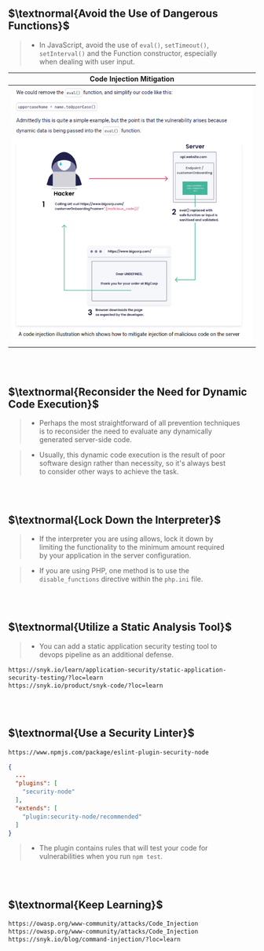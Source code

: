 ## $\textnormal{Avoid the Use of Dangerous Functions}$

> - In JavaScript, avoid the use of `eval()`, `setTimeout()`, <br />
    `setInterval()` and the Function constructor, especially <br />
    when dealing with user input.

| Code Injection Mitigation |
| ------------------------- |
| ![code-mitigation](./images/04-code-injection-mitigation-illustration.png) |

<br />
<br />



## $\textnormal{Reconsider the Need for Dynamic Code Execution}$

> - Perhaps the most straightforward of all prevention techniques <br />
    is to reconsider the need to evaluate any dynamically <br />
    generated server-side code.

> - Usually, this dynamic code execution is the result of poor <br />
    software design rather than necessity, so it's always best <br />
    to consider other ways to achieve the task.

<br />
<br />



## $\textnormal{Lock Down the Interpreter}$

> - If the interpreter you are using allows, lock it down by <br />
    limiting the functionality to the minimum amount required <br />
    by your application in the server configuration.

> - If you are using PHP, one method is to use the <br />
    `disable_functions` directive within the `php.ini` file.

<br />
<br />



## $\textnormal{Utilize a Static Analysis Tool}$

> - You can add a static application security testing tool to <br />
    devops pipeline as an additional defense.

```plaintext
https://snyk.io/learn/application-security/static-application-security-testing/?loc=learn
https://snyk.io/product/snyk-code/?loc=learn
```

<br />
<br />



## $\textnormal{Use a Security Linter}$

```plaintext
https://www.npmjs.com/package/eslint-plugin-security-node
```

```json
{
  ...
  "plugins": [
    "security-node"
  ],
  "extends": [
    "plugin:security-node/recommended"
  ]
}
```

> - The plugin contains rules that will test your code for <br />
    vulnerabilities when you run `npm test`.

<br />
<br />



## $\textnormal{Keep Learning}$

```plaintext
https://owasp.org/www-community/attacks/Code_Injection
https://owasp.org/www-community/attacks/Code_Injection
https://snyk.io/blog/command-injection/?loc=learn
```
